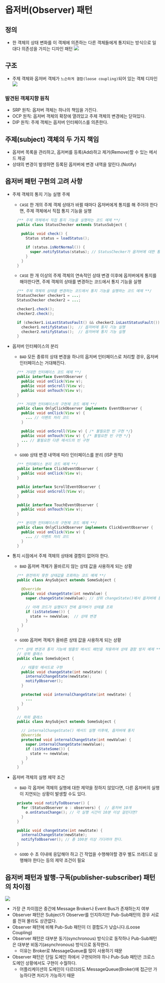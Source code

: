 # 옵저버(Observer) 패턴

## 정의
- 한 객체의 상태 변화를 이 객체에 의존하는 다른 객체들에게 통지되는 방식으로 일대다 의존성을 가지는 디자인 패턴
![](resources/observer/observer.png)
 
## 구조 
- 주제 객체와 옵저버 객체가 `느슨하게 결합(loose coupling)`되어 있는 객체 디자인
![](resources/observer/structure.png)


### 발견된 객체지향 원칙
- SRP 원칙: 옵저버 객체는 하나의 책임을 가진다.
- OCP 원칙: 옵저버 객체의 확장에 열려있고 주제 객체의 변경에는 닫혀있다. 
- DIP 원칙: 주제 객체는 옵저버 인터페이스를 의존한다.

## 주제(subject) 객체의 두 가지 책임
- 옵저버 목록을 관리하고, 옵저버를 등록(Add)하고 제거(Remove)할 수 있는 메서드 제공
- 상태의 변경이 발생하면 등록된 옵저버에 변경 내역을 알린다.(Notify)

## 옵저버 패턴 구현의 고려 사항
- 주제 객체의 통지 기능 실행 주체
    - `CASE` 한 개의 주제 객체 상태가 바뀔 때마다 옵저버에게 통지를 해 주어야 한다면, 주제 객체에서 직접 통지 기능을 실행
    ```java
      /** 주제 객체에서 직접 통지 기능을 실행하는 코드 예제 **/
      public class StatusChecker extends StatusSubject {
        
        public void check() {
          Status status = loadStatus();
  
          if (status.isNotNormal()) {
            super.notifyStatus(status); // StatusChecker가 옵저버에 대한 통지 요청
          }
        }
      }
    ```
    - `CASE` 한 개 이상의 주제 객체의 연속적인 상태 변경 이후에 옵저버에게 통지를 해야한다면, 주제 객체의 상태를 변경하는 코드에서 통지 기능을 실행
    ```java
      /** 주제 객체의 상태를 변경하는 코드에서 통지 기능을 실행하는 코드 예제 **/
      StatusChecker checker1 = ...;
      StatusChecker checker2 = ...;

      checker1.check();
      checker2.check();
  
      if (checker1.isLastStatusFault() && checker2.isLastStatusFault()) {
        checker1.notifyStatus();  // 옵저버에 통지 기능 실행
        checker2.notifyStatus();  // 옵저버에 통지 기능 실행
      }
    ```
  
- 옵저버 인터페이스의 분리
    - `BAD` 모든 종류의 상태 변경을 하나의 옵저버 인터페이스로 처리할 경우, 옵저버 인터페이스는 거대해진다.
    ```java
      /** 거대한 인터페이스 코드 예제 **/
      public interface EventObserver {
        public void onClick(View v);
        public void onScroll(View v);
        public void onTouch(View v);    
      }
    ```
    ```java
      /** 거대한 인터페이스의 구현체 코드 예제 **/
      public class OnlyClickObserver implements EventObserver {
        public void onClick(View v) {
          ... // 이벤트 처리 코드
        }
  
        public void onScroll(View v) { /* 불필요한 빈 구현 */}
        public void onTouch(View v) { /* 불필요한 빈 구현 */}
        ... // 불필요한 다른 메서드의 빈 구현
      }
    ```
    - `GOOD` 상태 변경 내역에 따라 인터페이스를 분리 (ISP 원칙)
    ```java
      /** 인터페이스 분리 코드 예제 **/
      public interface ClickEventObserver {
        public void onClick(View v); 
      }
    ```
    ```java
      public interface ScrollEventObserver {
        public void onScroll(View v);  
      }
    ```
    ```java
      public interface TouchEventObserver {
        public void onTouch(View v);    
      }
    ```
    ```java
      /** 분리한 인터페이스의 구현체 코드 예제 **/
      public class OnlyClickObserver implements ClickEventObserver {
        public void onClick(View v) {
          ... // 이벤트 처리 코드
        }
      }
    ```
- 통지 시점에서 주제 객체의 상태에 결함이 없어야 한다.
    - `BAD` 옵저버 객체가 올바르지 않는 상태 값을 사용하게 되는 상황
    ```java
      /** 완전하지 못한 상태값을 조회하는 코드 예제 **/
      public class AnySubject extends SomeSubject {
  
        @Override
        public void changeState(int newValue) {
          super.changeState(newValue); // 상위 changeState()에서 옵저버에 통지
  
          // 아래 코드가 실행되기 전에 옵저버가 상태를 조회
          if (isStateSome()) {
            state += newValue;  // 상태 변경
          }
        }
      }
    ```
    - `GOOD` 옵저버 객체가 올바른 상태 값을 사용하게 되는 상황
    ```java
      /** 상태 변경과 통지 기능에 템플릿 메서드 패턴을 적용하여 상태 결함 방지 예제 **/
      // 상위 클래스
      public class SomeSubject {
  
        // 테플릿 메서드로 구현
        public void changeState(int newState) {
          internalChangeState(newState);
          notifyObserver();
        }
  
        protected void internalChangeState(int newState) {
          ...
        }
      }
    ```
    ```java
      // 하위 클래스
      public class AnySubject extends SomeSubject {
  
        // internalChangeState() 메서드 실행 이후에, 옵저버에 통지
        @Override
        protected void internalChangeState(int newValue) {
          super.internalChangeState(newValue);
          if (isStateSome()) {
            state += newValue;
          }
        }
      }
    ```
- 옵저버 객체의 실행 제약 조건
    - `BAD` 각 옵저버 객체의 실행에 대한 제약을 정하지 않았다면, 다른 옵저버의 실행이 지연되는 상황이 발생할 수도 있다.
    ```java
      private void notifyToObserver() {
        for (StatusObserver o : observers) {  // 옵저버 10개
          o.onStatusChange(); // 각 실행 시간이 10분 이상 걸린다면?
        } 
      }
  
      public void changeState(int newState) {
        internalChangeState(newState);
        notifyToObserver(); // 총 100분 이상 기다려야 한다.
      }
    ```
    - `GOOD` 수 초 이내에 응답해야 하고 긴 작업을 수행해야할 경우 별도 쓰레드로 실행해야 한다는 등의 제약 조건이 필요

## 옵저버 패턴과 발행-구독(publisher-subscriber) 패턴의 차이점
![](resources/observer/observer_vs_pubsub_pattern.png)
- 가장 큰 차이점은 중간에 Message Broker나 Event Bus가 존재하는지 여부
- Observer 패턴은 Subject가 Observer를 인지하지만 Pub-Sub패턴의 경우 서로를 전혀 몰라도 상관없다.
- Observer 패턴에 비해 Pub-Sub 패턴이 더 결합도가 낮습니다.(Loose Coupling)
- Observer 패턴은 대부분 동기(synchronous) 방식으로 동작하나 Pub-Sub패턴은 대부분 비동기(asynchronous) 방식으로 동작한다.
    - 이유는 Broker로 MessageQueue를 많이 사용하기 때문
- Observer 패턴은 단일 도메인 하에서 구현되어야 하나 Pub-Sub 패턴은 크로스 도메인 상황에서도 구현이 수월하다.
    - 어플리케이션의 도메인이 다르더라도 MessageQueue(Broker)에 접근만 가능하다면 처리가 가능하기 때문
